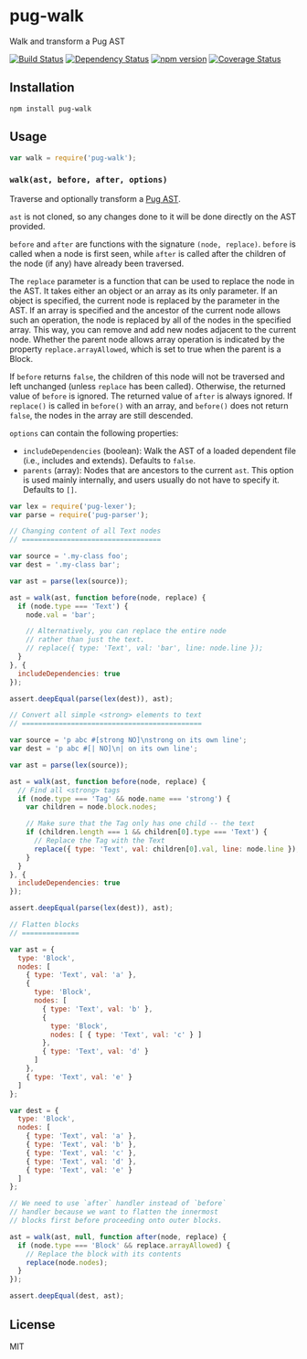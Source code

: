 # pug-walk

Walk and transform a Pug AST

[![Build Status](https://img.shields.io/travis/pugjs/pug-walk/master.svg)](https://travis-ci.org/pugjs/pug-walk)
[![Dependency Status](https://img.shields.io/david/pugjs/pug-walk.svg)](https://david-dm.org/pugjs/pug-walk)
[![npm version](https://img.shields.io/npm/v/pug-walk.svg)](https://www.npmjs.org/package/pug-walk)
[![Coverage Status](https://img.shields.io/codecov/c/github/pugjs/pug-walk/master.svg)](https://codecov.io/gh/pugjs/pug-walk/branch/master)

## Installation

    npm install pug-walk

## Usage

```js
var walk = require('pug-walk');
```

### `walk(ast, before, after, options)`

Traverse and optionally transform a [Pug AST](https://github.com/pugjs/pug-ast-spec).

`ast` is not cloned, so any changes done to it will be done directly on the AST provided.

`before` and `after` are functions with the signature `(node, replace)`. `before` is called when a node is first seen, while `after` is called after the children of the node (if any) have already been traversed.

The `replace` parameter is a function that can be used to replace the node in the AST. It takes either an object or an array as its only parameter. If an object is specified, the current node is replaced by the parameter in the AST. If an array is specified and the ancestor of the current node allows such an operation, the node is replaced by all of the nodes in the specified array. This way, you can remove and add new nodes adjacent to the current node. Whether the parent node allows array operation is indicated by the property `replace.arrayAllowed`, which is set to true when the parent is a Block.

If `before` returns `false`, the children of this node will not be traversed and left unchanged (unless `replace` has been called). Otherwise, the returned value of `before` is ignored. The returned value of `after` is always ignored. If `replace()` is called in `before()` with an array, and `before()` does not return `false`, the nodes in the array are still descended.

`options` can contain the following properties:

* `includeDependencies` (boolean): Walk the AST of a loaded dependent file (i.e., includes and extends). Defaults to `false`.
* `parents` (array<Node>): Nodes that are ancestors to the current `ast`. This option is used mainly internally, and users usually do not have to specify it. Defaults to `[]`.

```js
var lex = require('pug-lexer');
var parse = require('pug-parser');

// Changing content of all Text nodes
// ==================================

var source = '.my-class foo';
var dest = '.my-class bar';

var ast = parse(lex(source));

ast = walk(ast, function before(node, replace) {
  if (node.type === 'Text') {
    node.val = 'bar';

    // Alternatively, you can replace the entire node
    // rather than just the text.
    // replace({ type: 'Text', val: 'bar', line: node.line });
  }
}, {
  includeDependencies: true
});

assert.deepEqual(parse(lex(dest)), ast);

// Convert all simple <strong> elements to text
// ============================================

var source = 'p abc #[strong NO]\nstrong on its own line';
var dest = 'p abc #[| NO]\n| on its own line';

var ast = parse(lex(source));

ast = walk(ast, function before(node, replace) {
  // Find all <strong> tags
  if (node.type === 'Tag' && node.name === 'strong') {
    var children = node.block.nodes;

    // Make sure that the Tag only has one child -- the text
    if (children.length === 1 && children[0].type === 'Text') {
      // Replace the Tag with the Text
      replace({ type: 'Text', val: children[0].val, line: node.line });
    }
  }
}, {
  includeDependencies: true
});

assert.deepEqual(parse(lex(dest)), ast);

// Flatten blocks
// ==============

var ast = {
  type: 'Block',
  nodes: [
    { type: 'Text', val: 'a' },
    {
      type: 'Block',
      nodes: [
        { type: 'Text', val: 'b' },
        {
          type: 'Block',
          nodes: [ { type: 'Text', val: 'c' } ]
        },
        { type: 'Text', val: 'd' }
      ]
    },
    { type: 'Text', val: 'e' }
  ]
};

var dest = {
  type: 'Block',
  nodes: [
    { type: 'Text', val: 'a' },
    { type: 'Text', val: 'b' },
    { type: 'Text', val: 'c' },
    { type: 'Text', val: 'd' },
    { type: 'Text', val: 'e' }
  ]
};

// We need to use `after` handler instead of `before`
// handler because we want to flatten the innermost
// blocks first before proceeding onto outer blocks.

ast = walk(ast, null, function after(node, replace) {
  if (node.type === 'Block' && replace.arrayAllowed) {
    // Replace the block with its contents
    replace(node.nodes);
  }
});

assert.deepEqual(dest, ast);
```

## License

  MIT
